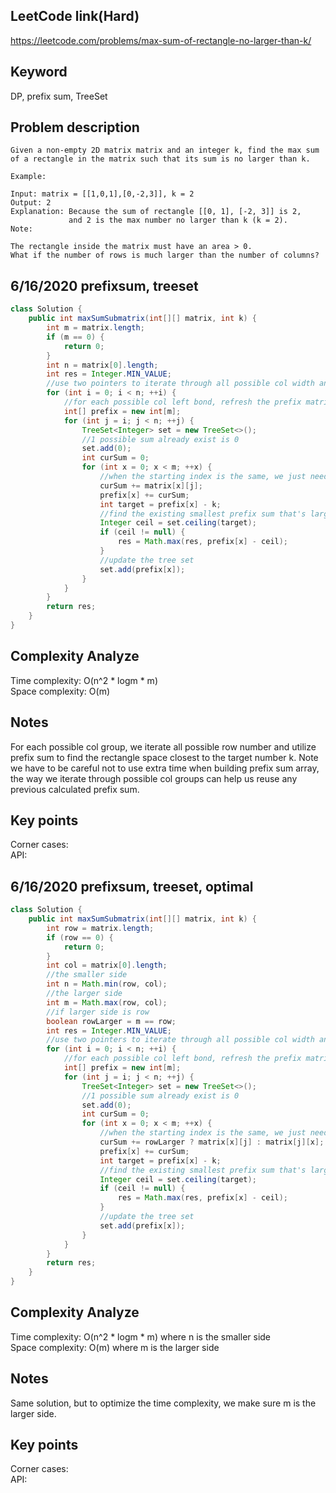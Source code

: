 ## LeetCode link(Hard)
https://leetcode.com/problems/max-sum-of-rectangle-no-larger-than-k/

## Keyword
DP, prefix sum, TreeSet

## Problem description
```
Given a non-empty 2D matrix matrix and an integer k, find the max sum of a rectangle in the matrix such that its sum is no larger than k.

Example:

Input: matrix = [[1,0,1],[0,-2,3]], k = 2
Output: 2 
Explanation: Because the sum of rectangle [[0, 1], [-2, 3]] is 2,
             and 2 is the max number no larger than k (k = 2).
Note:

The rectangle inside the matrix must have an area > 0.
What if the number of rows is much larger than the number of columns?
```
## 6/16/2020 prefixsum, treeset

```java
class Solution {
    public int maxSumSubmatrix(int[][] matrix, int k) {
        int m = matrix.length;
        if (m == 0) {
            return 0;
        }
        int n = matrix[0].length;
        int res = Integer.MIN_VALUE;
        //use two pointers to iterate through all possible col width and location
        for (int i = 0; i < n; ++i) {
            //for each possible col left bond, refresh the prefix matrix
            int[] prefix = new int[m];
            for (int j = i; j < n; ++j) {
                TreeSet<Integer> set = new TreeSet<>();
                //1 possible sum already exist is 0
                set.add(0);
                int curSum = 0;
                for (int x = 0; x < m; ++x) {
                    //when the starting index is the same, we just need to add the current end col's prefix to the old prefix sum
                    curSum += matrix[x][j];
                    prefix[x] += curSum;
                    int target = prefix[x] - k;
                    //find the existing smallest prefix sum that's larger or equal to the target
                    Integer ceil = set.ceiling(target);
                    if (ceil != null) {
                        res = Math.max(res, prefix[x] - ceil);
                    }
                    //update the tree set
                    set.add(prefix[x]);
                }
            }
        }
        return res;
    }
}
```

## Complexity Analyze
Time complexity: O(n^2 * logm * m)\
Space complexity: O(m)

## Notes
For each possible col group, we iterate all possible row number and utilize prefix sum to find the rectangle space closest to the target number k. Note we have to be careful not to use extra time when building prefix sum array, the way we iterate through possible col groups can help us reuse any previous calculated prefix sum.

## Key points
Corner cases: \
API:

## 6/16/2020 prefixsum, treeset, optimal

```java
class Solution {
    public int maxSumSubmatrix(int[][] matrix, int k) {
        int row = matrix.length;
        if (row == 0) {
            return 0;
        }
        int col = matrix[0].length;
        //the smaller side
        int n = Math.min(row, col);
        //the larger side
        int m = Math.max(row, col);
        //if larger side is row
        boolean rowLarger = m == row;
        int res = Integer.MIN_VALUE;
        //use two pointers to iterate through all possible col width and location
        for (int i = 0; i < n; ++i) {
            //for each possible col left bond, refresh the prefix matrix
            int[] prefix = new int[m];
            for (int j = i; j < n; ++j) {
                TreeSet<Integer> set = new TreeSet<>();
                //1 possible sum already exist is 0
                set.add(0);
                int curSum = 0;
                for (int x = 0; x < m; ++x) {
                    //when the starting index is the same, we just need to add the current end col's prefix to the old prefix sum
                    curSum += rowLarger ? matrix[x][j] : matrix[j][x];
                    prefix[x] += curSum;
                    int target = prefix[x] - k;
                    //find the existing smallest prefix sum that's larger or equal to the target
                    Integer ceil = set.ceiling(target);
                    if (ceil != null) {
                        res = Math.max(res, prefix[x] - ceil);
                    }
                    //update the tree set
                    set.add(prefix[x]);
                }
            }
        }
        return res;
    }
}
```

## Complexity Analyze
Time complexity: O(n^2 * logm * m) where n is the smaller side\
Space complexity: O(m) where m is the larger side

## Notes
Same solution, but to optimize the time complexity, we make sure m is the larger side.

## Key points
Corner cases: \
API: